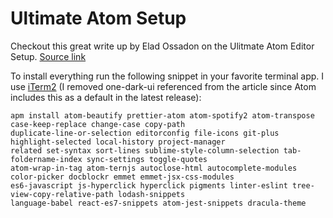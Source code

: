 # Ultimate Atom Setup

Checkout this great write up by Elad Ossadon on the Ulitmate Atom Editor Setup. [Source link](https://medium.com/productivity-freak/my-atom-editor-setup-for-js-react-9726cd69ad20)

To install everything run the following snippet in your favorite terminal app. I use [iTerm2](https://www.iterm2.com/) (I removed one-dark-ui referenced from the article since Atom includes this as a default in the latest release): 

```
apm install atom-beautify prettier-atom atom-spotify2 atom-transpose case-keep-replace change-case copy-path 
duplicate-line-or-selection editorconfig file-icons git-plus highlight-selected local-history project-manager 
related set-syntax sort-lines sublime-style-column-selection tab-foldername-index sync-settings toggle-quotes 
atom-wrap-in-tag atom-ternjs autoclose-html autocomplete-modules color-picker docblockr emmet emmet-jsx-css-modules 
es6-javascript js-hyperclick hyperclick pigments linter-eslint tree-view-copy-relative-path lodash-snippets 
language-babel react-es7-snippets atom-jest-snippets dracula-theme
```
